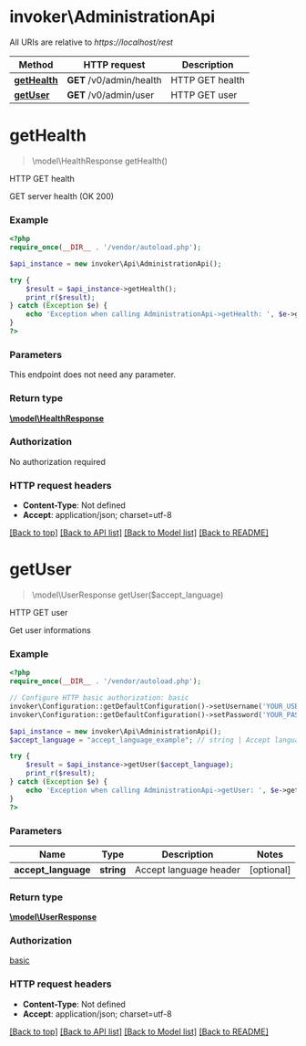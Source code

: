 # invoker\AdministrationApi

All URIs are relative to *https://localhost/rest*

Method | HTTP request | Description
------------- | ------------- | -------------
[**getHealth**](AdministrationApi.md#getHealth) | **GET** /v0/admin/health | HTTP GET health
[**getUser**](AdministrationApi.md#getUser) | **GET** /v0/admin/user | HTTP GET user


# **getHealth**
> \model\HealthResponse getHealth()

HTTP GET health

GET server health (OK 200)

### Example
```php
<?php
require_once(__DIR__ . '/vendor/autoload.php');

$api_instance = new invoker\Api\AdministrationApi();

try {
    $result = $api_instance->getHealth();
    print_r($result);
} catch (Exception $e) {
    echo 'Exception when calling AdministrationApi->getHealth: ', $e->getMessage(), PHP_EOL;
}
?>
```

### Parameters
This endpoint does not need any parameter.

### Return type

[**\model\HealthResponse**](../Model/HealthResponse.md)

### Authorization

No authorization required

### HTTP request headers

 - **Content-Type**: Not defined
 - **Accept**: application/json; charset=utf-8

[[Back to top]](#) [[Back to API list]](../../README.md#documentation-for-api-endpoints) [[Back to Model list]](../../README.md#documentation-for-models) [[Back to README]](../../README.md)

# **getUser**
> \model\UserResponse getUser($accept_language)

HTTP GET user

Get user informations

### Example
```php
<?php
require_once(__DIR__ . '/vendor/autoload.php');

// Configure HTTP basic authorization: basic
invoker\Configuration::getDefaultConfiguration()->setUsername('YOUR_USERNAME');
invoker\Configuration::getDefaultConfiguration()->setPassword('YOUR_PASSWORD');

$api_instance = new invoker\Api\AdministrationApi();
$accept_language = "accept_language_example"; // string | Accept language header

try {
    $result = $api_instance->getUser($accept_language);
    print_r($result);
} catch (Exception $e) {
    echo 'Exception when calling AdministrationApi->getUser: ', $e->getMessage(), PHP_EOL;
}
?>
```

### Parameters

Name | Type | Description  | Notes
------------- | ------------- | ------------- | -------------
 **accept_language** | **string**| Accept language header | [optional]

### Return type

[**\model\UserResponse**](../Model/UserResponse.md)

### Authorization

[basic](../../README.md#basic)

### HTTP request headers

 - **Content-Type**: Not defined
 - **Accept**: application/json; charset=utf-8

[[Back to top]](#) [[Back to API list]](../../README.md#documentation-for-api-endpoints) [[Back to Model list]](../../README.md#documentation-for-models) [[Back to README]](../../README.md)

